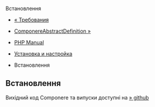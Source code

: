 Встановлення

-   [« Требования](componere.requirements.html)
    
-   [ComponereAbstractDefinition »](class.componere-abstract-definition.html)
    
-   [PHP Manual](index.html)
    
-   [Установка и настройка](componere.setup.html)
    
-   Встановлення
    

## Встановлення

Вихідний код Componere та випуски доступні на [» github](https://github.com/krakjoe/componere)